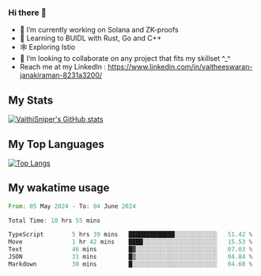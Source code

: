 ### Hi there 👋

- 🔭 I’m currently working on Solana and ZK-proofs
- 📖 Learning to BUIDL with Rust, Go and C++
- 🕸️ Exploring Istio
- 👯 I’m looking to collaborate on any project that fits my skillset ^_^
- Reach me at my LinkedIn : https://www.linkedin.com/in/vaitheeswaran-janakiraman-8231a3200/

## My Stats
[![VaithiSniper's GitHub stats](https://github-readme-stats.vercel.app/api?username=VaithiSniper&hide=stars&theme=radical)](https://github.com/anuraghazra/github-readme-stats)

## My Top Languages

[![Top Langs](https://github-readme-stats.vercel.app/api/top-langs/?username=VaithiSniper&layout=compact)](https://github.com/anuraghazra/github-readme-stats)

## My wakatime usage

<!--START_SECTION:waka-->

```rust
From: 05 May 2024 - To: 04 June 2024

Total Time: 10 hrs 55 mins

TypeScript        5 hrs 39 mins   █████████████░░░░░░░░░░░░   51.42 %
Move              1 hr 42 mins    ████░░░░░░░░░░░░░░░░░░░░░   15.53 %
Text              46 mins         █▓░░░░░░░░░░░░░░░░░░░░░░░   07.03 %
JSON              31 mins         █▒░░░░░░░░░░░░░░░░░░░░░░░   04.84 %
Markdown          30 mins         █░░░░░░░░░░░░░░░░░░░░░░░░   04.60 %
```

<!--END_SECTION:waka-->

